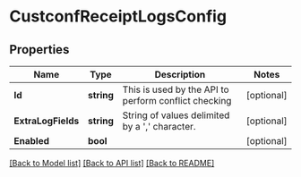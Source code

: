 # CustconfReceiptLogsConfig

## Properties

Name | Type | Description | Notes
------------ | ------------- | ------------- | -------------
**Id** | **string** | This is used by the API to perform conflict checking | [optional] 
**ExtraLogFields** | **string** | String of values delimited by a &#39;,&#39; character. | [optional] 
**Enabled** | **bool** |  | [optional] 

[[Back to Model list]](../README.md#documentation-for-models) [[Back to API list]](../README.md#documentation-for-api-endpoints) [[Back to README]](../README.md)


